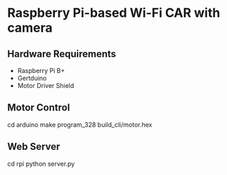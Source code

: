 # Raspberry Pi-based Wi-Fi CAR with camera

## Hardware Requirements

* Raspberry Pi B+
* Gertduino
* Motor Driver Shield

## Motor Control

cd arduino
make
program\_328 build\_cli/motor.hex

## Web Server

cd rpi
python server.py
